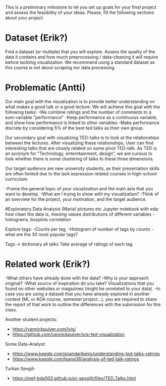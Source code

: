 This is a preliminary milestone to let you set up goals for your final project and assess the feasibility of your ideas. Please, fill the following sections about your project. 



# Dataset (Erik?)
 Find a dataset (or multiple) that you will explore. Assess the quality of the data it contains and how much preprocessing / data-cleaning it will require before tackling visualization. We recommend using a standard dataset as this course is not about scraping nor data processing. 




# Problematic (Antti)
Our main goal with the visualization is to provide better understanding on what
makes a good talk or a good lecture. We will achieve this goal with the
following tasks: 
-We combine ratings and the number of comments to a sum-variable "performance"
-Keep performance as a continuous variable, and show how performance is linked
to other variables
-Make performance discrete by considering 5% of the best ted talks as their own group. 



Our secondary goal with visualizing TED-talks is to look at the relationships between the
lectures. After visualizing these relationships, User can find interesting talks
that are closely related on some pivot TED-talk. As TED is an acronym for 
"Technology, enterntainment, design", we are curious to look whether there is
some clustering of talks to these three dimensions.


Our target audience are new university students, as their presentation skills
are often limited due to the lack expression related courses in high-school curriculum.


-Frame the general topic of your visualization and the main axis that you want to develop.
-What am I trying to show with my visualization?
-Think of an overview for the project, your motivation, and the target audience.







#Exploratory Data Analysis (Maria)
pictures etc
Jupyter notebook with eda:
how clean the data is, missing values
distributions of different variables - histograms, boxplots
correlation


Explore tags:
-Counts per tag,
-Histogram of number of tags by counts
-what are the 30 most popular tags?


Tags -> dictionary all talks
Take average of ratings of each tag



# Related work (Erik?)
-What others have already done with the data?
-Why is your approach original?
-What source of inspiration do you take? Visualizations that you found on other websites or magazines (might be unrelated to your data).
-In case you are using a dataset that you have already explored in another context (ML or ADA course, semester project...), you are required to share the report of that work to outline the differences with the submission for this class.


Another student projects:
- https://yannickpulver.com/ivis/
- https://github.com/yannickpulver/ivis-ted-visualization


Some Data-Analyst:
- https://www.kaggle.com/anandaribeiro/understanding-ted-talks-ratings
- https://www.kaggle.com/lpang36/analysis-of-ted-talk-ratings

Turkan Sevgili:
- https://mef-bda503.github.io/pj-sevgilit/files/TED_Talks.html




